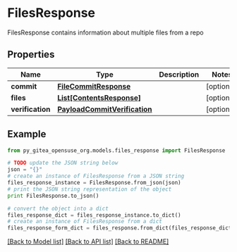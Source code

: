 # FilesResponse

FilesResponse contains information about multiple files from a repo

## Properties
Name | Type | Description | Notes
------------ | ------------- | ------------- | -------------
**commit** | [**FileCommitResponse**](FileCommitResponse.md) |  | [optional] 
**files** | [**List[ContentsResponse]**](ContentsResponse.md) |  | [optional] 
**verification** | [**PayloadCommitVerification**](PayloadCommitVerification.md) |  | [optional] 

## Example

```python
from py_gitea_opensuse_org.models.files_response import FilesResponse

# TODO update the JSON string below
json = "{}"
# create an instance of FilesResponse from a JSON string
files_response_instance = FilesResponse.from_json(json)
# print the JSON string representation of the object
print FilesResponse.to_json()

# convert the object into a dict
files_response_dict = files_response_instance.to_dict()
# create an instance of FilesResponse from a dict
files_response_form_dict = files_response.from_dict(files_response_dict)
```
[[Back to Model list]](../README.md#documentation-for-models) [[Back to API list]](../README.md#documentation-for-api-endpoints) [[Back to README]](../README.md)


